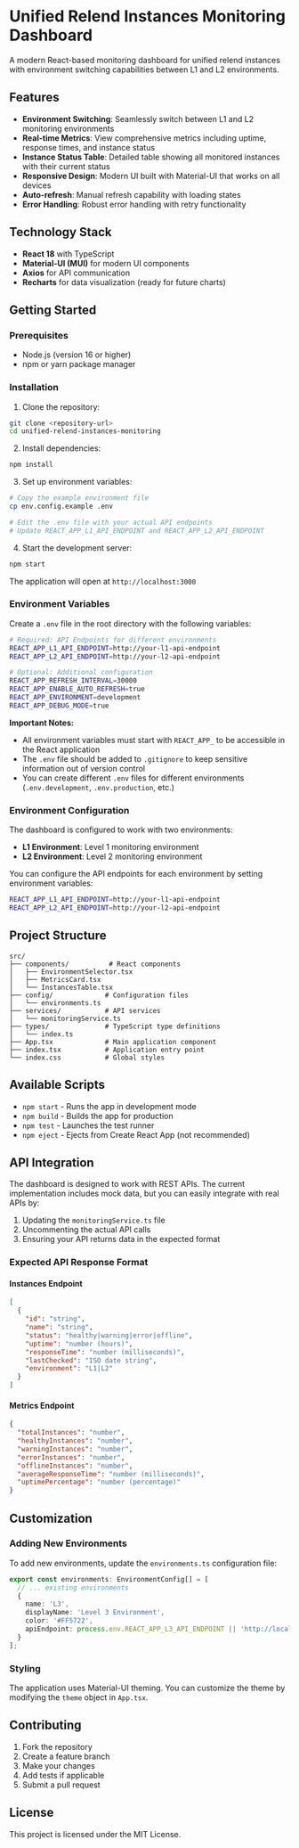 # Unified Relend Instances Monitoring Dashboard

A modern React-based monitoring dashboard for unified relend instances with environment switching capabilities between L1 and L2 environments.

## Features

- **Environment Switching**: Seamlessly switch between L1 and L2 monitoring environments
- **Real-time Metrics**: View comprehensive metrics including uptime, response times, and instance status
- **Instance Status Table**: Detailed table showing all monitored instances with their current status
- **Responsive Design**: Modern UI built with Material-UI that works on all devices
- **Auto-refresh**: Manual refresh capability with loading states
- **Error Handling**: Robust error handling with retry functionality

## Technology Stack

- **React 18** with TypeScript
- **Material-UI (MUI)** for modern UI components
- **Axios** for API communication
- **Recharts** for data visualization (ready for future charts)

## Getting Started

### Prerequisites

- Node.js (version 16 or higher)
- npm or yarn package manager

### Installation

1. Clone the repository:
```bash
git clone <repository-url>
cd unified-relend-instances-monitoring
```

2. Install dependencies:
```bash
npm install
```

3. Set up environment variables:
```bash
# Copy the example environment file
cp env.config.example .env

# Edit the .env file with your actual API endpoints
# Update REACT_APP_L1_API_ENDPOINT and REACT_APP_L2_API_ENDPOINT
```

4. Start the development server:
```bash
npm start
```

The application will open at `http://localhost:3000`

### Environment Variables

Create a `.env` file in the root directory with the following variables:

```bash
# Required: API Endpoints for different environments
REACT_APP_L1_API_ENDPOINT=http://your-l1-api-endpoint
REACT_APP_L2_API_ENDPOINT=http://your-l2-api-endpoint

# Optional: Additional configuration
REACT_APP_REFRESH_INTERVAL=30000
REACT_APP_ENABLE_AUTO_REFRESH=true
REACT_APP_ENVIRONMENT=development
REACT_APP_DEBUG_MODE=true
```

**Important Notes:**
- All environment variables must start with `REACT_APP_` to be accessible in the React application
- The `.env` file should be added to `.gitignore` to keep sensitive information out of version control
- You can create different `.env` files for different environments (`.env.development`, `.env.production`, etc.)

### Environment Configuration

The dashboard is configured to work with two environments:

- **L1 Environment**: Level 1 monitoring environment
- **L2 Environment**: Level 2 monitoring environment

You can configure the API endpoints for each environment by setting environment variables:

```bash
REACT_APP_L1_API_ENDPOINT=http://your-l1-api-endpoint
REACT_APP_L2_API_ENDPOINT=http://your-l2-api-endpoint
```

## Project Structure

```
src/
├── components/          # React components
│   ├── EnvironmentSelector.tsx
│   ├── MetricsCard.tsx
│   └── InstancesTable.tsx
├── config/             # Configuration files
│   └── environments.ts
├── services/           # API services
│   └── monitoringService.ts
├── types/              # TypeScript type definitions
│   └── index.ts
├── App.tsx             # Main application component
├── index.tsx           # Application entry point
└── index.css           # Global styles
```

## Available Scripts

- `npm start` - Runs the app in development mode
- `npm build` - Builds the app for production
- `npm test` - Launches the test runner
- `npm eject` - Ejects from Create React App (not recommended)

## API Integration

The dashboard is designed to work with REST APIs. The current implementation includes mock data, but you can easily integrate with real APIs by:

1. Updating the `monitoringService.ts` file
2. Uncommenting the actual API calls
3. Ensuring your API returns data in the expected format

### Expected API Response Format

#### Instances Endpoint
```json
[
  {
    "id": "string",
    "name": "string",
    "status": "healthy|warning|error|offline",
    "uptime": "number (hours)",
    "responseTime": "number (milliseconds)",
    "lastChecked": "ISO date string",
    "environment": "L1|L2"
  }
]
```

#### Metrics Endpoint
```json
{
  "totalInstances": "number",
  "healthyInstances": "number",
  "warningInstances": "number",
  "errorInstances": "number",
  "offlineInstances": "number",
  "averageResponseTime": "number (milliseconds)",
  "uptimePercentage": "number (percentage)"
}
```

## Customization

### Adding New Environments

To add new environments, update the `environments.ts` configuration file:

```typescript
export const environments: EnvironmentConfig[] = [
  // ... existing environments
  {
    name: 'L3',
    displayName: 'Level 3 Environment',
    color: '#FF5722',
    apiEndpoint: process.env.REACT_APP_L3_API_ENDPOINT || 'http://localhost:3003/api/l3'
  }
];
```

### Styling

The application uses Material-UI theming. You can customize the theme by modifying the `theme` object in `App.tsx`.

## Contributing

1. Fork the repository
2. Create a feature branch
3. Make your changes
4. Add tests if applicable
5. Submit a pull request

## License

This project is licensed under the MIT License.